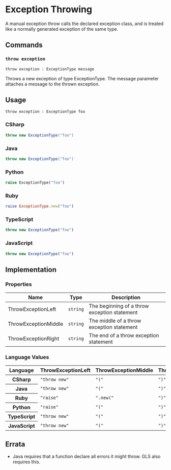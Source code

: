 # Exception Throwing

A manual exception throw calls the declared exception class, and is treated like a normally generated exception of the same type.

## Commands

### `throw exception`

`throw exception : ExceptionType message`

Throws a new exception of type ExceptionType. 
The message parameter attaches a message to the thrown exception.

## Usage

```
throw exception : ExceptionType foo
```

### CSharp

```csharp
throw new ExceptionType("foo")
```

### Java

```java
throw new ExceptionType("foo")
```

### Python

```python
raise ExceptionType("foo")
```

### Ruby

```ruby
raise ExceptionType.new("foo")
```

### TypeScript

```typescript
throw new ExceptionType("foo")
```

### JavaScript

```javascript
throw new ExceptionType("foo")
```

## Implementation

### Properties
<table>
    <thead>
        <th>Name</th>
        <th>Type</th>
        <th>Description</th>
    </thead>
    <tbody>
        <tr>
            <td>ThrowExceptionLeft</td>
            <td><code>string</code></td>
            <td>The beginning of a throw exception statement</td>
        </tr>
        <tr>
            <td>ThrowExceptionMiddle</td>
            <td><code>string</code></td>
            <td>The middle of a throw exception statement</td>
        </tr>
        <tr>
            <td>ThrowExceptionRight</td>
            <td><code>string</code></td>
            <td>The end of a throw exception statement</td>
        </tr>
    </tbody>
</table>

### Language Values

<table>
    <thead>
        <th>Language</th>
        <th>ThrowExceptionLeft</th>
        <th>ThrowExceptionMiddle</th>
        <th>ThrowExceptionRight</th>
    </thead>
    <tbody>
        <tr>
            <th>CSharp</th>
            <td><code>"throw new"</code></td>
            <td><code>"("</code></td>
            <td><code>")"</code></td>
        </tr>
        <tr>
            <th>Java</th>
            <td><code>"throw new"</code></td>
            <td><code>"("</code></td>
            <td><code>")"</code></td>
        </tr>
        <tr>
            <th>Ruby</th>
            <td><code>"raise"</code></td>
            <td><code>".new("</code></td>
            <td><code>")"</code></td>
        </tr>
        <tr>
            <th>Python</th>
            <td><code>"raise"</code></td>
            <td><code>"("</code></td>
            <td><code>")"</code></td>
        </tr>
        <tr>
            <th>TypeScript</th>
            <td><code>"throw new"</code></td>
            <td><code>"("</code></td>
            <td><code>")"</code></td>
        </tr>
        <tr>
            <th>JavaScript</th>
            <td><code>"throw new"</code></td>
            <td><code>"("</code></td>
            <td><code>")"</code></td>
        </tr>
    </tbody>
</table>

## Errata
- Java requires that a function declare all errors it might throw. GLS also requires this.

